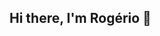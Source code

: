 ## Hi there, I'm Rogério 👋

<!--
**rogerio-silva/rogerio-silva** is a ✨ _special_ ✨ repository because its `README.md` (this file) appears on your GitHub profile.

Here are some ideas to get you started:

- 👨‍🏫 Professor at [Federal Institute of Goiás, Inhumas](https://www.ifg.edu.br/inhumas), Brazil...
- 🎒 PhD student in Computer Science at [PPGCC - Federal University of Goiás](https://ppgcc.inf.ufg.br/)


- 💬 Ask me about ...
- 📫 How to reach me: ...
- 😄 Pronouns: ...
- ⚡ Fun fact: ...
-->

